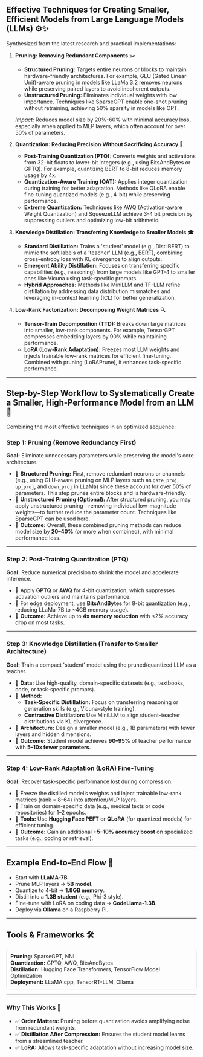 ## Effective Techniques for Creating Smaller, Efficient Models from Large Language Models (LLMs) ⚙️✨

Synthesized from the latest research and practical implementations:

1. **Pruning: Removing Redundant Components** ✂️  
    - **Structured Pruning:** Targets entire neurons or blocks to maintain hardware-friendly architectures. For example, GLU (Gated Linear Unit)-aware pruning in models like LLaMa 3.2 removes neurons while preserving paired layers to avoid incoherent outputs.
    - **Unstructured Pruning:** Eliminates individual weights with low importance. Techniques like SparseGPT enable one-shot pruning without retraining, achieving 50% sparsity in models like OPT.
    
    *Impact:* Reduces model size by 20%-60% with minimal accuracy loss, especially when applied to MLP layers, which often account for over 50% of parameters.

2. **Quantization: Reducing Precision Without Sacrificing Accuracy** 🔢  
    - **Post-Training Quantization (PTQ):** Converts weights and activations from 32-bit floats to lower-bit integers (e.g., using BitsAndBytes or GPTQ). For example, quantizing BERT to 8-bit reduces memory usage by 4x.
    - **Quantization-Aware Training (QAT):** Applies integer quantization during training for better adaptation. Methods like QLoRA enable fine-tuning quantized models (e.g., 4-bit) while preserving performance.
    - **Extreme Quantization:** Techniques like AWQ (Activation-aware Weight Quantization) and SqueezeLLM achieve 3-4 bit precision by suppressing outliers and optimizing low-bit arithmetic.

3. **Knowledge Distillation: Transferring Knowledge to Smaller Models** 🎓  
    - **Standard Distillation:** Trains a 'student' model (e.g., DistilBERT) to mimic the soft labels of a 'teacher' LLM (e.g., BERT), combining cross-entropy loss with KL divergence to align outputs.
    - **Emergent Ability Distillation:** Focuses on transferring specific capabilities (e.g., reasoning) from large models like GPT-4 to smaller ones like Vicuna using task-specific prompts.
    - **Hybrid Approaches:** Methods like MiniLLM and TF-LLM refine distillation by addressing data distribution mismatches and leveraging in-context learning (ICL) for better generalization.

4. **Low-Rank Factorization: Decomposing Weight Matrices** 🔍  
    - **Tensor-Train Decomposition (TTD):** Breaks down large matrices into smaller, low-rank components. For example, TensorGPT compresses embedding layers by 90% while maintaining performance.
    - **LoRA (Low-Rank Adaptation):** Freezes most LLM weights and injects trainable low-rank matrices for efficient fine-tuning. Combined with pruning (LoRAPrune), it enhances task-specific performance.

---

## Step-by-Step Workflow to Systematically Create a Smaller, High-Performance Model from an LLM 🚀

Combining the most effective techniques in an optimized sequence:

### **Step 1: Pruning (Remove Redundancy First)**  
**Goal:** Eliminate unnecessary parameters while preserving the model's core architecture.

- 🔸 **Structured Pruning:** First, remove redundant neurons or channels (e.g., using GLU-aware pruning on MLP layers such as `gate_proj`, `up_proj`, and `down_proj` in LLaMa) since these account for over 50% of parameters. This step prunes entire blocks and is hardware-friendly.
- 🔸 **Unstructured Pruning (Optional):** After structured pruning, you may apply unstructured pruning—removing individual low-magnitude weights—to further reduce the parameter count. Techniques like SparseGPT can be used here.
- 🔸 **Outcome:** Overall, these combined pruning methods can reduce model size by **20–40%** (or more when combined), with minimal performance loss.

---

### **Step 2: Post-Training Quantization (PTQ)**  
**Goal:** Reduce numerical precision to shrink the model and accelerate inference.

- 🔸 Apply **GPTQ** or **AWQ** for 4-bit quantization, which suppresses activation outliers and maintains performance.
- 🔸 For edge deployment, use **BitsAndBytes** for 8-bit quantization (e.g., reducing LLaMa-7B to ~4GB memory usage).
- 🔸 **Outcome:** Achieve up to **4x memory reduction** with <2% accuracy drop on most tasks.

---

### **Step 3: Knowledge Distillation (Transfer to Smaller Architecture)**  
**Goal:** Train a compact 'student' model using the pruned/quantized LLM as a teacher.

- 🔸 **Data:** Use high-quality, domain-specific datasets (e.g., textbooks, code, or task-specific prompts).
- 🔸 **Method:**
    - **Task-Specific Distillation:** Focus on transferring reasoning or generation skills (e.g., Vicuna-style training).
    - **Contrastive Distillation:** Use MiniLLM to align student-teacher distributions via KL divergence.
- 🔸 **Architecture:** Design a smaller model (e.g., 1B parameters) with fewer layers and hidden dimensions.
- 🔸 **Outcome:** Student model achieves **90–95%** of teacher performance with **5–10x fewer parameters**.

---

### **Step 4: Low-Rank Adaptation (LoRA) Fine-Tuning**  
**Goal:** Recover task-specific performance lost during compression.

- 🔸 Freeze the distilled model’s weights and inject trainable low-rank matrices (rank = 8–64) into attention/MLP layers.
- 🔸 Train on domain-specific data (e.g., medical texts or code repositories) for 1–2 epochs.
- 🔸 **Tools:** Use **Hugging Face PEFT** or **QLoRA** (for quantized models) for efficient tuning.
- 🔸 **Outcome:** Gain an additional **+5–10% accuracy boost** on specialized tasks (e.g., coding or retrieval).

---

## Example End-to-End Flow 🔄

- Start with **LLaMA-7B**.
- Prune MLP layers → **5B model**.
- Quantize to 4-bit → **1.8GB memory**.
- Distill into a **1.3B student** (e.g., Phi-3 style).
- Fine-tune with LoRA on coding data → **CodeLlama-1.3B**.
- Deploy via **Ollama** on a Raspberry Pi.

---

## Tools & Frameworks 🛠

<div style="border: 1px solid #ddd; padding: 10px; border-radius: 5px;">
  <strong>Pruning:</strong> SparseGPT, NNI  <br>
  <strong>Quantization:</strong> GPTQ, AWQ, BitsAndBytes  <br>
  <strong>Distillation:</strong> Hugging Face Transformers, TensorFlow Model Optimization  <br>
  <strong>Deployment:</strong> LLaMA.cpp, TensorRT-LLM, Ollama
</div>

---

### **Why This Works** 🤔
- ✅ **Order Matters:** Pruning before quantization avoids amplifying noise from redundant weights.
- ✅ **Distillation After Compression:** Ensures the student model learns from a streamlined teacher.
- ✅ **LoRA:** Allows task-specific adaptation without increasing model size.


